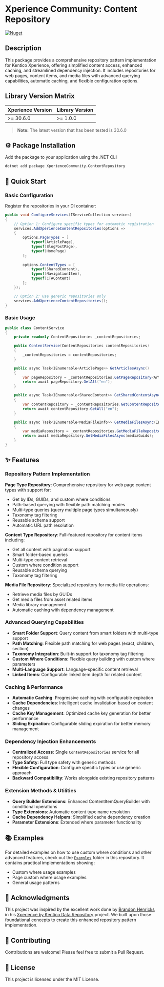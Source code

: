 # Xperience Community: Content Repository

[![Nuget](https://img.shields.io/nuget/v/XperienceCommunity.ContentRepository)](https://www.nuget.org/packages/XperienceCommunity.ContentRepository)

## Description

This package provides a comprehensive repository pattern implementation for Kentico Xperience, offering simplified content access, enhanced caching, and streamlined dependency injection. It includes repositories for web pages, content items, and media files with advanced querying capabilities, automatic caching, and flexible configuration options.

## Library Version Matrix

| Xperience Version | Library Version |
|-------------------|-----------------|
| >= 30.6.0         | >= 1.0.0        |

> **Note:** The latest version that has been tested is 30.6.0

## ⚙️ Package Installation

Add the package to your application using the .NET CLI

```bash
dotnet add package XperienceCommunity.ContentRepository
```

## 🚀 Quick Start

### Basic Configuration

Register the repositories in your DI container:

```csharp
public void ConfigureServices(IServiceCollection services)
{
    // Option 1: Configure specific types for automatic registration
    services.AddXperienceContentRepositories(options =>
    {
        options.PageTypes = [
            typeof(ArticlePage),
            typeof(BlogPostPage),
            typeof(HomePage)
        ];
        
        options.ContentTypes = [
            typeof(SharedContent),
            typeof(NavigationItem),
            typeof(CTAContent)
        ];
    });

    // Option 2: Use generic repositories only
    services.AddXperienceContentRepositories();
}
```

### Basic Usage

```csharp
public class ContentService
{
    private readonly ContentRepositories _contentRepositories;

    public ContentService(ContentRepositories contentRepositories)
    {
        _contentRepositories = contentRepositories;
    }

    public async Task<IEnumerable<ArticlePage>> GetArticlesAsync()
    {
        var pageRepository = _contentRepositories.GetPageRepository<ArticlePage>();
        return await pageRepository.GetAll("en");
    }

    public async Task<IEnumerable<SharedContent>> GetSharedContentAsync()
    {
        var contentRepository = _contentRepositories.GetContentRepository<SharedContent>();
        return await contentRepository.GetAll("en");
    }

    public async Task<IEnumerable<MediaFileInfo>> GetMediaFilesAsync(IEnumerable<Guid> mediaGuids)
    {
        var mediaRepository = _contentRepositories.GetMediaFileRepository();
        return await mediaRepository.GetMediaFilesAsync(mediaGuids);
    }
}
```

## ✨ Features

### Repository Pattern Implementation

**Page Type Repository**: Comprehensive repository for web page content types with support for:
- Get by IDs, GUIDs, and custom where conditions
- Path-based querying with flexible path matching modes
- Multi-type queries (query multiple page types simultaneously)
- Taxonomy tag filtering
- Reusable schema support
- Automatic URL path resolution

**Content Type Repository**: Full-featured repository for content items including:
- Get all content with pagination support
- Smart folder-based queries
- Multi-type content retrieval
- Custom where condition support
- Reusable schema querying
- Taxonomy tag filtering

**Media File Repository**: Specialized repository for media file operations:
- Retrieve media files by GUIDs
- Get media files from asset related items
- Media library management
- Automatic caching with dependency management

### Advanced Querying Capabilities

- **Smart Folder Support**: Query content from smart folders with multi-type support
- **Path Matching**: Flexible path matching for web pages (exact, children, section)
- **Taxonomy Integration**: Built-in support for taxonomy tag filtering
- **Custom Where Conditions**: Flexible query building with custom where parameters
- **Multi-Language Support**: Language-specific content retrieval
- **Linked Items**: Configurable linked item depth for related content

### Caching & Performance

- **Automatic Caching**: Progressive caching with configurable expiration
- **Cache Dependencies**: Intelligent cache invalidation based on content changes
- **Cache Key Management**: Optimized cache key generation for better performance
- **Sliding Expiration**: Configurable sliding expiration for better memory management

### Dependency Injection Enhancements

- **Centralized Access**: Single `ContentRepositories` service for all repository access
- **Type Safety**: Full type safety with generic methods
- **Flexible Configuration**: Configure specific types or use generic approach
- **Backward Compatibility**: Works alongside existing repository patterns

### Extension Methods & Utilities

- **Query Builder Extensions**: Enhanced ContentItemQueryBuilder with conditional operations
- **Type Extensions**: Automatic content type name resolution
- **Cache Dependency Helpers**: Simplified cache dependency creation
- **Parameter Extensions**: Extended where parameter functionality

## 📚 Examples

For detailed examples on how to use custom where conditions and other advanced features, check out the [`Examples`](./src/Examples/) folder in this repository. It contains practical implementations showing:

- Custom where usage examples
- Page custom where usage examples  
- General usage patterns

## 🙏 Acknowledgments

This project was inspired by the excellent work done by [Brandon Henricks](https://github.com/brandonhenricks) in his [Xperience by Kentico Data Repository](https://github.com/brandonhenricks/xperience-by-kentico-data-repository) project. We built upon those foundational concepts to create this enhanced repository pattern implementation.

## 🤝 Contributing

Contributions are welcome! Please feel free to submit a Pull Request.

## 📄 License

This project is licensed under the MIT License.